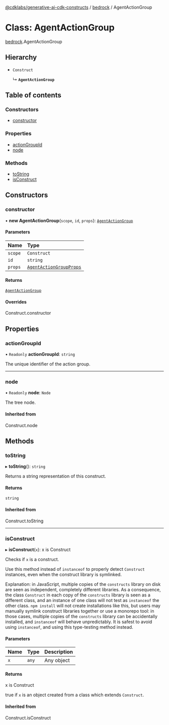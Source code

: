 [@cdklabs/generative-ai-cdk-constructs](../README.md) / [bedrock](../modules/bedrock.md) / AgentActionGroup

# Class: AgentActionGroup

[bedrock](../modules/bedrock.md).AgentActionGroup

## Hierarchy

- `Construct`

  ↳ **`AgentActionGroup`**

## Table of contents

### Constructors

- [constructor](bedrock.AgentActionGroup.md#constructor)

### Properties

- [actionGroupId](bedrock.AgentActionGroup.md#actiongroupid)
- [node](bedrock.AgentActionGroup.md#node)

### Methods

- [toString](bedrock.AgentActionGroup.md#tostring)
- [isConstruct](bedrock.AgentActionGroup.md#isconstruct)

## Constructors

### constructor

• **new AgentActionGroup**(`scope`, `id`, `props`): [`AgentActionGroup`](bedrock.AgentActionGroup.md)

#### Parameters

| Name | Type |
| :------ | :------ |
| `scope` | `Construct` |
| `id` | `string` |
| `props` | [`AgentActionGroupProps`](../interfaces/bedrock.AgentActionGroupProps.md) |

#### Returns

[`AgentActionGroup`](bedrock.AgentActionGroup.md)

#### Overrides

Construct.constructor

## Properties

### actionGroupId

• `Readonly` **actionGroupId**: `string`

The unique identifier of the action group.

___

### node

• `Readonly` **node**: `Node`

The tree node.

#### Inherited from

Construct.node

## Methods

### toString

▸ **toString**(): `string`

Returns a string representation of this construct.

#### Returns

`string`

#### Inherited from

Construct.toString

___

### isConstruct

▸ **isConstruct**(`x`): x is Construct

Checks if `x` is a construct.

Use this method instead of `instanceof` to properly detect `Construct`
instances, even when the construct library is symlinked.

Explanation: in JavaScript, multiple copies of the `constructs` library on
disk are seen as independent, completely different libraries. As a
consequence, the class `Construct` in each copy of the `constructs` library
is seen as a different class, and an instance of one class will not test as
`instanceof` the other class. `npm install` will not create installations
like this, but users may manually symlink construct libraries together or
use a monorepo tool: in those cases, multiple copies of the `constructs`
library can be accidentally installed, and `instanceof` will behave
unpredictably. It is safest to avoid using `instanceof`, and using
this type-testing method instead.

#### Parameters

| Name | Type | Description |
| :------ | :------ | :------ |
| `x` | `any` | Any object |

#### Returns

x is Construct

true if `x` is an object created from a class which extends `Construct`.

#### Inherited from

Construct.isConstruct
